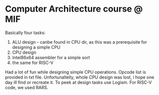 # Computer Architecture course @ MIF
Basically four tasks:
1. ALU design - canbe found in CPU dir, as this was a prerequisite for designing a simple CPU
2. CPU design
3. Intel86x64 assembler for a simple sort
4. the same for RISC-V

Had a lot of fun while designing simple CPU operations. Opcode list is provided in txt file.
Unfortunaltelly, whole CPU design was lost, i hope one day ill find or recreate it. To peek at design tasks use Logism. For RISC-V code, we used RARS.
